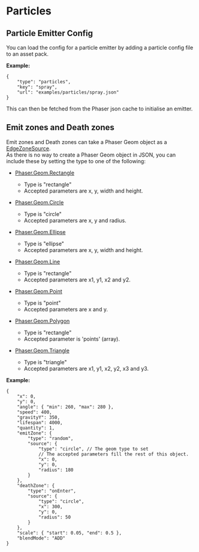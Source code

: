 # Particles

## Particle Emitter Config

You can load the config for a particle emitter by adding a particle config file to an asset pack.

**Example:**

```json5
{
    "type": "particles",
    "key": "spray",
    "url": "examples/particles/spray.json"
}
```

This can then be fetched from the Phaser json cache to initialise an emitter.

## Emit zones and Death zones

Emit zones and Death zones can take a Phaser Geom object as a [EdgeZoneSource](https://photonstorm.github.io/phaser3-docs/Phaser.Types.GameObjects.Particles.html#.EdgeZoneSource).  
As there is no way to create a Phaser Geom object in JSON, you can include these by setting the type to one of the following:

-   [Phaser.Geom.Rectangle](https://photonstorm.github.io/phaser3-docs/Phaser.Geom.Rectangle.html)
    -   Type is "rectangle"
    -   Accepted parameters are x, y, width and height.

-   [Phaser.Geom.Circle](https://photonstorm.github.io/phaser3-docs/Phaser.Geom.Circle.html)
    -   Type is "circle"
    -   Accepted parameters are x, y and radius.

-   [Phaser.Geom.Ellipse](https://photonstorm.github.io/phaser3-docs/Phaser.Geom.Ellipse.html)
    -   Type is "ellipse"
    -   Accepted parameters are x, y, width and height.

-   [Phaser.Geom.Line](https://photonstorm.github.io/phaser3-docs/Phaser.Geom.Line.html)
    -   Type is "rectangle"
    -   Accepted parameters are x1, y1, x2 and y2.

-   [Phaser.Geom.Point](https://photonstorm.github.io/phaser3-docs/Phaser.Geom.Point.html)
    -   Type is "point"
    -   Accepted parameters are x and y.

-   [Phaser.Geom.Polygon](https://photonstorm.github.io/phaser3-docs/Phaser.Geom.Polygon.html)
    -   Type is "rectangle"
    -   Accepted parameter is 'points' (array).

-   [Phaser.Geom.Triangle](https://photonstorm.github.io/phaser3-docs/Phaser.Geom.Triangle.html)
    -   Type is "triangle"
    -   Accepted parameters are x1, y1, x2, y2, x3 and y3.


**Example:**

```json5
{
    "x": 0,
    "y": 0,
    "angle": { "min": 260, "max": 280 },
    "speed": 400,
    "gravityY": 350,
    "lifespan": 4000,
    "quantity": 1,
    "emitZone": {
        "type": "random",
        "source": {
            "type": "circle", // The geom type to set
            // The accepted parameters fill the rest of this object.
            "x": 0,
            "y": 0,
            "radius": 180
        }
    },
    "deathZone": {
        "type": "onEnter",
        "source": {
            "type": "circle",
            "x": 300,
            "y": 0,
            "radius": 50
        }
    },
    "scale": { "start": 0.05, "end": 0.5 },
    "blendMode": "ADD"
}

```